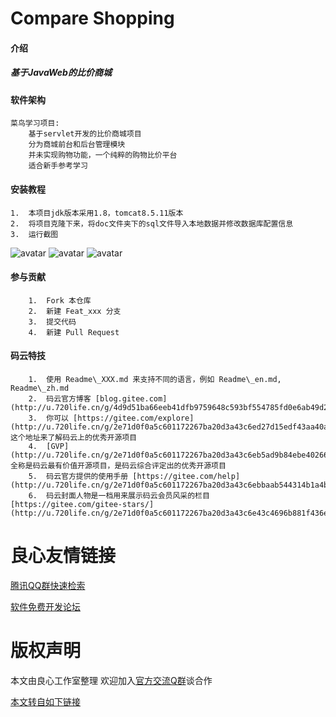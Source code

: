 # Compare  Shopping

#### 介绍

##### 基于JavaWeb的比价商城

#### 软件架构
```
菜鸟学习项目:
    基于servlet开发的比价商城项目
    分为商城前台和后台管理模块
    并未实现购物功能，一个纯粹的购物比价平台
    适合新手参考学习
```

#### 安装教程

```
1.  本项目jdk版本采用1.8，tomcat8.5.11版本
2.  将项目克隆下来，将doc文件夹下的sql文件导入本地数据并修改数据库配置信息
3.  运行截图
```

![avatar](doc/index.png)
![avatar](doc/index2.png)
![avatar](doc/商品管理.png)



#### 参与贡献
```
    1.  Fork 本仓库
    2.  新建 Feat_xxx 分支
    3.  提交代码
    4.  新建 Pull Request
```



#### 码云特技
```
    1.  使用 Readme\_XXX.md 来支持不同的语言，例如 Readme\_en.md, Readme\_zh.md
    2.  码云官方博客 [blog.gitee.com](http://u.720life.cn/g/4d9d51ba66eeb41dfb9759648c593bf554785fd0e6ab49d2f13e98afcb69bbc7)
    3.  你可以 [https://gitee.com/explore](http://u.720life.cn/g/2e71d0f0a5c601172267ba20d3a43c6ed27d15edf43aa40a6d37a2a10b263e5a) 这个地址来了解码云上的优秀开源项目
    4.  [GVP](http://u.720life.cn/g/2e71d0f0a5c601172267ba20d3a43c6eb5ad9b84ebe402667383e4a11c785b2d) 全称是码云最有价值开源项目，是码云综合评定出的优秀开源项目
    5.  码云官方提供的使用手册 [https://gitee.com/help](http://u.720life.cn/g/2e71d0f0a5c601172267ba20d3a43c6ebbaab544314b1a4bd89bdd984a12bd00)
    6.  码云封面人物是一档用来展示码云会员风采的栏目 [https://gitee.com/gitee-stars/](http://u.720life.cn/g/2e71d0f0a5c601172267ba20d3a43c6e43c4696b881f436e3c9d0b3d64c264cb)
```



 # 良心友情链接

[腾讯QQ群快速检索](http://u.720life.cn/s/8cf73f7c)

[软件免费开发论坛](http://u.720life.cn/s/bbb01dc0)

# 版权声明 

本文由良心工作室整理 欢迎加入[官方交流Q群](https://u.720life.cn/s/f2316816)谈合作

[本文转自如下链接](http://u.720life.cn/g/2e71d0f0a5c601172267ba20d3a43c6e426370ceb6b4d5b26fbe765566aa9437550cf2ebde4d9e2a27eb54625a24655fc7be39698db268cd1377735f7689c5e2)